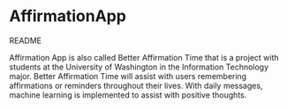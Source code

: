 # AffirmationApp

README

Affirmation App is also called Better Affirmation Time that is a project with students at the University of Washington
in the Information Technology major. Better Affirmation Time will assist with users remembering affirmations or 
reminders throughout their lives. With daily messages, machine learning is implemented to assist with positive thoughts.
